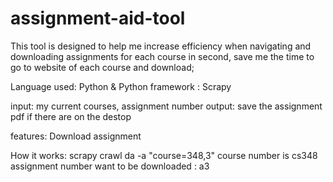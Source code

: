# assignment-aid-tool
This tool is designed to help me increase efficiency when navigating and downloading assignments for each course in second, save me the time to go to website of each course and download; 

Language used: Python & Python framework : Scrapy

input: my current courses, assignment number
output: save the assignment pdf if there are on the destop

features:  Download assignment 

How it works:
scrapy crawl da -a "course=348,3"
  course number is cs348 
  assignment number want to be downloaded : a3


